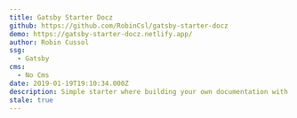 ```yaml
---
title: Gatsby Starter Docz
github: https://github.com/RobinCsl/gatsby-starter-docz
demo: https://gatsby-starter-docz.netlify.app/
author: Robin Cussol
ssg:
  - Gatsby
cms:
  - No Cms
date: 2019-01-19T19:10:34.000Z
description: Simple starter where building your own documentation with Docz is possible
stale: true
---
```

